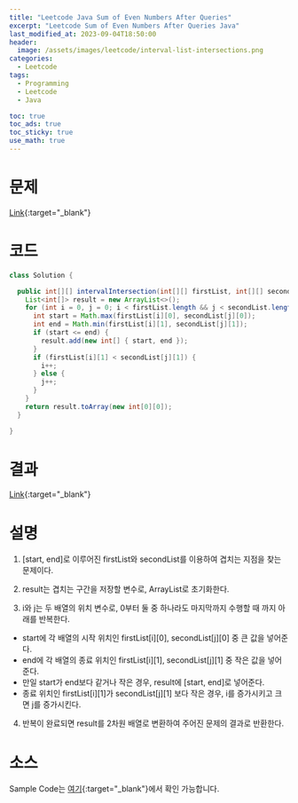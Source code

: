 ```yaml
---
title: "Leetcode Java Sum of Even Numbers After Queries"
excerpt: "Leetcode Sum of Even Numbers After Queries Java"
last_modified_at: 2023-09-04T18:50:00
header:
  image: /assets/images/leetcode/interval-list-intersections.png
categories:
  - Leetcode
tags:
  - Programming
  - Leetcode
  - Java

toc: true
toc_ads: true
toc_sticky: true
use_math: true
---
```

# 문제
[Link](https://leetcode.com/problems/interval-list-intersections){:target="_blank"}

# 코드
```java
class Solution {

  public int[][] intervalIntersection(int[][] firstList, int[][] secondList) {
    List<int[]> result = new ArrayList<>();
    for (int i = 0, j = 0; i < firstList.length && j < secondList.length;) {
      int start = Math.max(firstList[i][0], secondList[j][0]);
      int end = Math.min(firstList[i][1], secondList[j][1]);
      if (start <= end) {
        result.add(new int[] { start, end });
      }
      if (firstList[i][1] < secondList[j][1]) {
        i++;
      } else {
        j++;
      }
    }
    return result.toArray(new int[0][0]);
  }

}
```

# 결과
[Link](https://leetcode.com/problems/interval-list-intersections/submissions/1040169324/){:target="_blank"}

# 설명
1. [start, end]로 이루어진 firstList와 secondList를 이용하여 겹치는 지점을 찾는 문제이다.

2. result는 겹치는 구간을 저장할 변수로, ArrayList로 초기화한다.

3. i와 j는 두 배열의 위치 변수로, 0부터 둘 중 하나라도 마지막까지 수행할 때 까지 아래를 반복한다.
- start에 각 배열의 시작 위치인 firstList[i][0], secondList[j][0] 중 큰 값을 넣어준다.
- end에 각 배열의 종료 위치인 firstList[i][1], secondList[j][1] 중 작은 값을 넣어준다.
- 만일 start가 end보다 같거나 작은 경우, result에 [start, end]로 넣어준다.
- 종료 위치인 firstList[i][1]가 secondList[j][1] 보다 작은 경우, i를 증가시키고 크면 j를 증가시킨다.

4. 반복이 완료되면 result를 2차원 배열로 변환하여 주어진 문제의 결과로 반환한다.

# 소스
Sample Code는 [여기](https://github.com/GracefulSoul/leetcode/blob/master/src/main/java/gracefulsoul/problems/IntervalListIntersections.java){:target="_blank"}에서 확인 가능합니다.